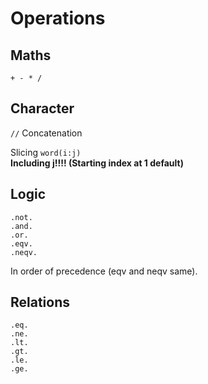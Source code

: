 # Operations

## Maths

`+ - * /`    

## Character

`//` Concatenation

Slicing
`word(i:j) `    
**Including j!!!! (Starting index at 1 default)**

## Logic

````
.not.
.and.
.or.
.eqv.
.neqv.
````

In order of precedence (eqv and neqv same).

## Relations

````
.eq.
.ne.
.lt.
.gt.
.le.
.ge.
````